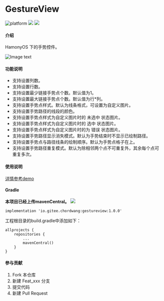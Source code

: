 # GestureView

![platform](https://img.shields.io/badge/platform-harmoyOS-black) ![](https://img.shields.io/badge/author-chordwang-brightgreen) ![](https://img.shields.io/badge/license-Apache--2.0-blue)

#### 介绍

HamonyOS 下的手势控件。

![Image text](https://gitee.com/chordwang/gesture-view/raw/master/image/WX20210622-164921@2x.png)


#### 功能说明

- 支持设置列数。
- 支持设置行数。
- 支持设置最少链接手势点个数。默认值为1。
- 支持设置最大链接手势点个数。默认值为行*列。
- 支持设置手势点样式。默认为线条格式，可设置为自定义图片。
- 支持设置手势路径的线段的颜色。
- 支持设置手势点样式为自定义图片时的 未选中 状态图片。
- 支持设置手势点样式为自定义图片时的 选中 状态图片。
- 支持设置手势点样式为自定义图片时的为 错误 状态图片。
- 支持设置手势路径显示消失模式。默认为手势结束时不显示已绘制路径。
- 支持设置手势点与路径线条的绘制顺序。默认为手势点格子在上。
- 支持设置手势路径重复模式。默认为除相邻两个点不可重复外，其余每个点可重复多次。

#### 使用说明

[详情参考demo](https://gitee.com/chordwang/gesture-view/blob/master/entry/src/main/java/com/harmony/gestureview/slice/MainAbilitySlice.java)

#### Gradle
**本项目已经上传mavenCentral。** ![](https://img.shields.io/badge/mavenCentral-GestureView-green)
```
implementation 'io.gitee.chordwang:gestureview:1.0.0'
```
工程根目录的build.gradle中添加如下：
```
allprojects {
    repositories {
        ...
        mavenCentral()
    }
}
```


#### 参与贡献

1.  Fork 本仓库
2.  新建 Feat_xxx 分支
3.  提交代码
4.  新建 Pull Request


